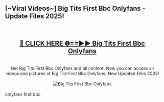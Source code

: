 <h2>[~Viral Videos~] Big Tits First Bbc Onlyfans - Update Files 2025!</h2>
<br>
<div align="center">
<h2><a href="https://betterlinks.top/A2PfLJ" rel="nofollow">🔴 CLICK HERE 🌐==►► Big Tits First Bbc Onlyfans</a></h2>
<br>
Get Big Tits First Bbc Onlyfans and all content. Now you can access all videos and pictures of Big Tits First Bbc Onlyfans. New Updated Files 2025!
<br>
<br>
<a href="https://betterlinks.top/A2PfLJ" rel="nofollow" data-target="animated-image.originalLink"><img src="https://i.ibb.co.com/WyWwxjT/player-gif2.gif" alt="Big Tits First Bbc Onlyfans" style="max-width: 100%; display: inline-block;" data-target="animated-image.originalImage"></a>
</div>
<br>
onlyfans first bbc